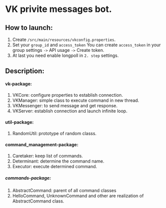 # VK privite messages bot.
## How to launch:
1. Create `/src/main/resources/vkconfig.properties`.
2. Set your `group_id` and `access_token` 
You can create `access_token` in your group settings `->` API usage `->` Create token.
3. At last you need enable longpoll in `2. step` settings.

## Description:
#### vk-package:
1. VKCore: configure properties to establish connection.
2. VKManager: simple class to execute command in new thread.
3. VKMessenger: to send message and get response.
4. VKServer: establish connection and launch infinite loop.

#### util-package:
1. RandomUtil: prototype of random classs.

#### command_management-package:
1. Caretaker: keep list of commands.
2. Determinant: determine the command name.
3. Executor: execute determined command.

##### commands-package:
 1. AbstractCommand: parent of all command classes
 2. HelloCommand, UnknownCommand and other are realization of AbstractCommand class. 
